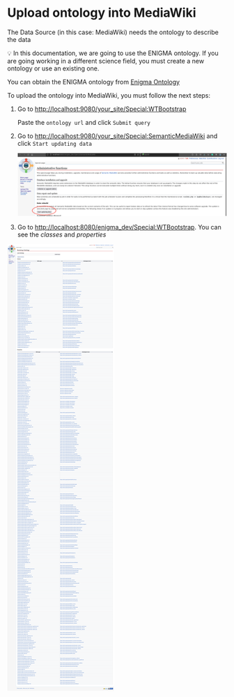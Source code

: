 # Upload ontology into MediaWiki

The Data Source (in this case: MediaWiki) needs the ontology to describe the data

💡 In this documentation, we are going to use the ENIGMA ontology. If you are going working in a different science field, you must create a new ontology or use an existing one.

You can obtain the ENIGMA ontology from [Enigma Ontology](https://github.com/KnowledgeCaptureAndDiscovery/EnigmaOntology/releases/download/stb1.0/enigma_stb.ttl)

To upload the ontology into MediaWiki, you must follow the next steps:

1. Go to [http://localhost:9080/your_site/Special:WTBootstrap](http://localhost:9080/your_site/Special:WTBootstrap)
    
    Paste the `ontology url` and click `Submit query` 
    
2. Go to  [http://localhost:9080/your_site/Special:SemanticMediaWiki](http://localhost:9080/your_site/Special:SemanticMediaWiki) and click `Start updating data`
    
    ![Untitled](figures/Untitled.png)
    
3. Go to [http://localhost:8080/enigma_dev/Special:WTBootstrap](http://localhost:8080/enigma_dev/Special:WTBootstrap). You can see the *classes* and *properties*

![Untitled](figures/Untitled%201.png)